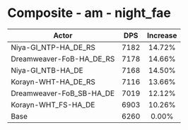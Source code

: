 # Composite - am - night_fae
| Actor | DPS | Increase |
|---|:---:|:---:|
|Niya-GI_NTP-HA_DE_RS|7182|14.72%|
|Dreamweaver-FoB-HA_DE_RS|7178|14.66%|
|Niya-GI_NTB-HA_DE|7168|14.50%|
|Korayn-WHT-HA_DE_RS|7116|13.66%|
|Dreamweaver-FoB_SB-HA_DE|7019|12.12%|
|Korayn-WHT_FS-HA_DE|6903|10.26%|
|Base|6260|0.00%|
